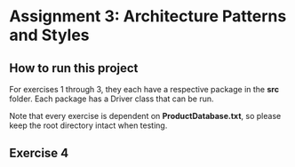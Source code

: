 # Assignment 3: Architecture Patterns and Styles

## How to run this project

For exercises 1 through 3, they each have a respective package in the **src** folder. Each package has a Driver class 
that can be run.

Note that every exercise is dependent on **ProductDatabase.txt**, so please keep the root directory intact when testing.

## Exercise 4